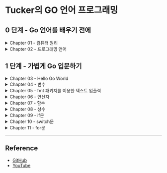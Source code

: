 # Tucker의 GO 언어 프로그래밍

## 0 단계 - Go 언어를 배우기 전에
<details>
<summary>Chapter 01 - 컴퓨터 원리</summary>

+ [Summary](./ch01/README.md)
+ [Quiz](./ch01/quiz/README.md)

</details>

<details>
<summary>Chapter 02 - 프로그래밍 언어</summary>

+ [Summary](./ch02/README.md)
+ [Quiz](./ch02/quiz/README.md)

</details>

## 1 단계 - 가볍게 Go 입문하기
<details>
<summary>Chapter 03 - Hello Go World</summary>

+ [Hello Go world 코드 뜯어보기](./ch03/ex03.01/ex03.01.go)
+ [Summary](./ch03/README.md)
+ [Quiz](./ch03/quiz/README.md)

</details>

<details>
<summary>Chapter 04 - 변수</summary>

+ [변수란?](./ch04/ex04.01/ex04.01.go)
+ [변수 선언](./ch04/ex04.02/ex04.02.go)
+ [변수 선언의 다른 형태](./ch04/ex04.03/ex04.03.go)
+ [타입 변환 1](./ch04/ex04.04/ex04.04.go)
+ [타입 변환 2](./ch04/ex04.05/ex04.05.go)
+ [변수의 범위](./ch04/ex04.06/ex04.06.go)
+ [실수의 표현](./ch04/ex04.07/ex04.07.go)
+ [Summary](./ch04/README.md)
+ [Quiz](./ch04/quiz/README.md)

</details>

<details>
<summary>Chapter 05 - fmt 패키지를 이용한 텍스트 입출력</summary>

+ [fmt 패키지](./ch05/ex05.01/ex05.01.go)
+ [최소 출력 너비 지정](./ch05/ex05.02/ex05.02.go)
+ [실수 소수점 이하 자릿수](./ch05/ex05.03/ex05.03.go)
+ [특수 문자](./ch05/ex05.04/ex05.04.go)
+ [Scan()](./ch05/ex05.05/ex05.05.go)
+ [Scanf()](./ch05/ex05.06/ex05.06.go)
+ [Scanln()](./ch05/ex05.07/ex05.07.go)
+ [키보드 입력과 Scan() 함수의 동작 원리](./ch05/ex05.08/ex05.08.go)
+ [Summary](./ch05/README.md)
+ [Quiz](./ch05/quiz/README.md)

</details>

<details>
<summary>Chapter 06 - 연산자</summary>

+ [연산의 결과 타입](./ch06/ex06.01/ex06.01.go)
+ [비트 연산자](./ch06/ex06.02/ex06.02.go)
+ [왼쪽 시프트 연산자](./ch06/ex06.03/ex06.03.go)
+ [오른쪽 시프트 연산자](./ch06/ex06.04/ex06.04.go)
+ [정수 오버플로 & 언더플로](./ch06/ex06.05/ex06.05.go)
+ [float 비교 연산](./ch06/ex06.06/ex06.06.go)
+ [작은 오차 무시하기](./ch06/ex06.07/ex06.07.go)
+ [오차를 없애는 더 나은 방법](./ch06/ex06.08/ex06.08.go)
+ [정밀도를 직접 조정하는 방법](./ch06/ex06.09/ex06.09.go)
+ [복수 대입 연산자](./ch06/ex06.10/ex06.10.go)
+ [연산자 우선순위](./ch06/ex06.11/ex06.11.go)
+ [Summary](./ch06/README.md)
+ [Quiz](./ch06/quiz/README.md)

</details>

<details>
<summary>Chapter 07 - 함수</summary>

+ [함수 정의](./ch07/ex07.01/ex07.01.go)
+ [함수는 왜 쓰나? 함수를 사용하지 않을 때](./ch07/ex07.02/ex07.02.go)
+ [함수는 왜 쓰나? 함수 사용](./ch07/ex07.03/ex07.03.go)
+ [멀티 반환 함수](./ch07/ex07.04/ex07.04.go)
+ [변수명을 지정해 반환하기](./ch07/ex07.05/ex07.05.go)
+ [재귀 호출](./ch07/ex07.06/ex07.06.go)
+ [Summary](./ch07/README.md)
+ [Quiz](./ch07/quiz/README.md)

</details>

<details>
<summary>Chapter 08 - 상수</summary>

+ [상수 선언](./ch08/ex08.01/ex08.01.go)
+ [변하면 안 되는 값에 상수 사용하기](./ch08/ex08.02/ex08.02.go)
+ [코드값으로 사용하기](./ch08/ex08.03/ex08.03.go)
+ [타입 없는 상수](./ch08/ex08.04/ex08.04.go)
+ [Summary](./ch08/README.md)
+ [Quiz](./ch08/quiz/README.md)

</details>

<details>
<summary>Chapter 09 - if문</summary>

+ [if 와 else 사용법](./ch09/ex09.01/ex09.01.go)
+ [else if 사용법](./ch09/ex09.02/ex09.02.go)
+ [그리고 &&, 또는 ||](./ch09/ex09.03/ex09.03.go)
+ [쇼트서킷](./ch09/ex09.04/ex09.04.go)
+ [중첩 if](./ch09/ex09.05/ex09.05.go)
+ [if 초기문; 조건문](./ch09/ex09.06/ex09.06.go)
+ [Summary](./ch09/README.md)
+ [Quiz](./ch09/quiz/README.md)

</details>

<details>
<summary>Chapter 10 - switch문</summary>

+ [switch문 동작 원리](./ch10/ex10.01/ex10.01.go)
+ [switch문을 언제 쓰는가? - if](./ch10/ex10.02/ex10.02.go)
+ [switch문을 언제 쓰는가? - switch](./ch10/ex10.03/ex10.03.go)
+ [한 번에 여러 값 비교](./ch10/ex10.04/ex10.04.go)
+ [조건문 비교](./ch10/ex10.05/ex10.05.go)
+ [switch 초기문](./ch10/ex10.06/ex10.06.go)
+ [switch 초기문 - true](./ch10/ex10.07/ex10.07.go)
+ [const 열거값과 switch](./ch10/ex10.08/ex10.08.go)
+ [break 키워드](./ch10/ex10.09/ex10.09.go)
+ [fallthrough 키워드](./ch10/ex10.10/ex10.10.go)
+ [Summary](./ch10/README.md)
+ [Quiz](./ch10/quiz/README.md)

</details>

<details>
<summary>Chapter 11 - for문</summary>

+ [for문 동작 원리](./ch11/ex11.01/ex11.01.go)
+ [무한 루프](./ch11/ex11.02/ex11.02.go)
+ [continue와 break](./ch11/ex11.03/ex11.03.go)
+ [중첩 for문 - 1](./ch11/ex11.04/ex11.04.go)
+ [중첩 for문 - 2](./ch11/ex11.05/ex11.05.go)
+ [중첩 for문 - 구구단](./ch11/ex11.06/ex11.06.go)
+ [중첩 for문과 break](./ch11/ex11.07/ex11.07.go)
+ [중첩 for문과 break, label](./ch11/ex11.08/ex11.08.go)
+ [중첩 for문과 break - clean](./ch11/ex11.09/ex11.09.go)
+ [Summary](./ch11/README.md)
+ [Quiz](./ch11/quiz/README.md)

</details>

---

## Reference
- [GitHub](https://github.com/tuckersGo/musthaveGo)
- [YouTube](https://www.youtube.com/c/TuckerProgramming)
